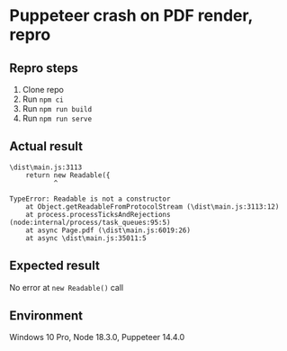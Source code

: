 # Puppeteer crash on PDF render, repro

## Repro steps
1. Clone repo
2. Run `npm ci`
3. Run `npm run build`
4. Run `npm run serve`

## Actual result
```
\dist\main.js:3113
    return new Readable({
           ^

TypeError: Readable is not a constructor
    at Object.getReadableFromProtocolStream (\dist\main.js:3113:12)
    at process.processTicksAndRejections (node:internal/process/task_queues:95:5)
    at async Page.pdf (\dist\main.js:6019:26)
    at async \dist\main.js:35011:5
```

## Expected result
No error at `new Readable()` call

## Environment
Windows 10 Pro, Node 18.3.0, Puppeteer 14.4.0
